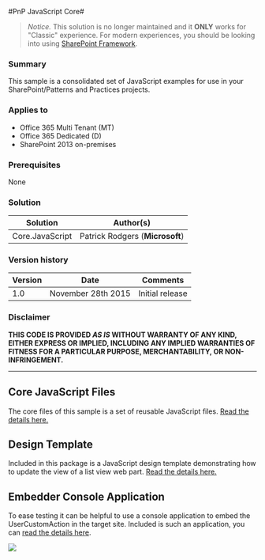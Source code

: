 #PnP JavaScript Core#

> *Notice.* This solution is no longer maintained and it **ONLY** works for "Classic" experience. For modern experiences, you should be looking into using [SharePoint Framework](http://aka.ms/spfx).

### Summary ###
This sample is a consolidated set of JavaScript examples for use in your SharePoint/Patterns and Practices projects.

### Applies to ###
-  Office 365 Multi Tenant (MT)
-  Office 365 Dedicated (D)
-  SharePoint 2013 on-premises

### Prerequisites ###
None

### Solution ###
Solution | Author(s)
---------|----------
Core.JavaScript | Patrick Rodgers (**Microsoft**) 

### Version history ###
Version  | Date | Comments
---------| -----| --------
1.0  | November 28th 2015 | Initial release

### Disclaimer ###
**THIS CODE IS PROVIDED *AS IS* WITHOUT WARRANTY OF ANY KIND, EITHER EXPRESS OR IMPLIED, INCLUDING ANY IMPLIED WARRANTIES OF FITNESS FOR A PARTICULAR PURPOSE, MERCHANTABILITY, OR NON-INFRINGEMENT.**


----------

## Core JavaScript Files ##

The core files of this sample is a set of reusable JavaScript files. [Read the details here.](jsfiles.md)

## Design Template ##

Included in this package is a JavaScript design template demonstrating how to update the view of a list view web part. [Read the details here.](designtemplate.md)

## Embedder Console Application ##

To ease testing it can be helpful to use a console application to embed the UserCustomAction in the target site. Included is such an application, you can [read the details here](embedder.md).

<img src="https://telemetry.sharepointpnp.com/pnp/samples/Core.JavaScript" />